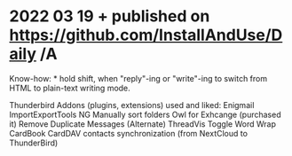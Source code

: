 # 2022 03 19  + published on https://github.com/InstallAndUse/Daily /A

Know-how:
    * hold shift, when "reply"-ing or "write"-ing to switch from HTML to plain-text writing mode.

Thunderbird Addons (plugins, extensions) used and liked:
    Enigmail
    ImportExportTools NG
    Manually sort folders
    Owl for Exhcange
        (purchased it)
    Remove Duplicate Messages (Alternate)
    ThreadVis
    Toggle Word Wrap
    CardBook
        CardDAV contacts synchronization (from NextCloud to ThunderBird)

